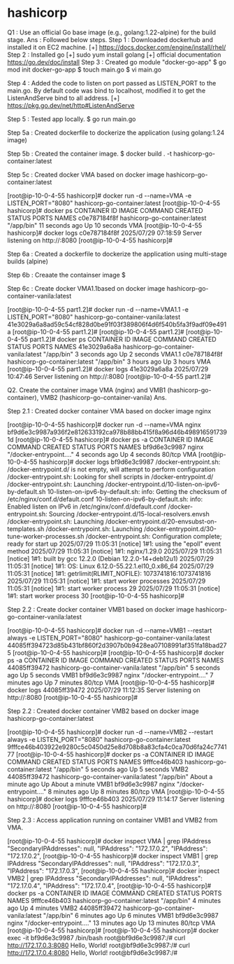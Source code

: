 # hashicorp
Q1 : Use an official Go base image (e.g., golang:1.22-alpine) for the build stage.
Ans : Followed below steps. 
Step 1 : Downloaded dockerhub and installed it on EC2 machine. 
  [+] https://docs.docker.com/engine/install/rhel/
Step 2 : Installed go 
  [+] sudo yum install golang
  [+] official documentation https://go.dev/doc/install
Step 3 : Created go module "docker-go-app"
  $ go mod init docker-go-app 
  $ touch main.go
  $ vi main.go 

Step 4 : Added the code to listen on port passed as LISTEN_PORT to the main.go. By default code was bind to localhost, modified it to get the ListenAndServe bind to all address.
  [+] https://pkg.go.dev/net/http#ListenAndServe 

Step 5 : Tested app locally. 
  $ go run main.go         

Step 5a : Created dockerfile to dockerize the application (using golang:1.24 image)
         
Step 5b : Created the container image.
  $ docker build . -t hashicorp-go-container:latest 

Step 5c : Created docker VMA based on docker image hashicorp-go-container:latest

  [root@ip-10-0-4-55 hashicorp]# docker run -d --name=VMA  -e LISTEN_PORT="8080" hashicorp-go-container:latest
  [root@ip-10-0-4-55 hashicorp]# docker ps
  CONTAINER ID   IMAGE                           COMMAND      CREATED          STATUS          PORTS     NAMES
  c0e787184f8f   hashicorp-go-container:latest   "/app/bin"   11 seconds ago   Up 10 seconds             VMA
  [root@ip-10-0-4-55 hashicorp]# docker logs c0e787184f8f
  2025/07/29 07:18:59 Server listening on http://:8080
  [root@ip-10-0-4-55 hashicorp]#

Step 6a : Created a dockerfile to dockerize the application using multi-stage builds (alpine)

Step 6b : Creaate the containser image
  $

Step 6c : Create docker VMA1.1based on docker image hashicorp-go-container-vanila:latest

  [root@ip-10-0-4-55 part1.2]# docker run -d --name=VMA1.1  -e LISTEN_PORT="8080" hashicorp-go-container-vanila:latest
  41e3029a6a8ad59c54cf828d0be91f03f389806f4d6f540b5fa3f9adf09e491a
  [root@ip-10-0-4-55 part1.2]#
  [root@ip-10-0-4-55 part1.2]#
  [root@ip-10-0-4-55 part1.2]# docker ps
  CONTAINER ID   IMAGE                                  COMMAND      CREATED         STATUS         PORTS     NAMES
  41e3029a6a8a   hashicorp-go-container-vanila:latest   "/app/bin"   3 seconds ago   Up 2 seconds             VMA1.1
  c0e787184f8f   hashicorp-go-container:latest          "/app/bin"   3 hours ago     Up 3 hours               VMA
  [root@ip-10-0-4-55 part1.2]# docker logs 41e3029a6a8a
  2025/07/29 10:47:46 Server listening on http://:8080
  [root@ip-10-0-4-55 part1.2]#

Q2. Create the container image VMA (nginx) and VMB1 (hashicorp-go-container), VMB2 (hashicorp-go-container-vanila)
Ans. 

Step 2.1 : Created docker container VMA based on docker image nginx

  [root@ip-10-0-4-55 hashicorp]# docker run -d --name=VMA nginx
  bf9d6e3c9987a936f2e812633192ca978b88bb415f8a96d46b4989165917391d
  [root@ip-10-0-4-55 hashicorp]# docker ps -a
  CONTAINER ID   IMAGE     COMMAND                  CREATED         STATUS         PORTS     NAMES
  bf9d6e3c9987   nginx     "/docker-entrypoint.…"   4 seconds ago   Up 4 seconds   80/tcp    VMA
  [root@ip-10-0-4-55 hashicorp]# docker logs bf9d6e3c9987
  /docker-entrypoint.sh: /docker-entrypoint.d/ is not empty, will attempt to perform configuration
  /docker-entrypoint.sh: Looking for shell scripts in /docker-entrypoint.d/
  /docker-entrypoint.sh: Launching /docker-entrypoint.d/10-listen-on-ipv6-by-default.sh
  10-listen-on-ipv6-by-default.sh: info: Getting the checksum of /etc/nginx/conf.d/default.conf
  10-listen-on-ipv6-by-default.sh: info: Enabled listen on IPv6 in /etc/nginx/conf.d/default.conf
  /docker-entrypoint.sh: Sourcing /docker-entrypoint.d/15-local-resolvers.envsh
  /docker-entrypoint.sh: Launching /docker-entrypoint.d/20-envsubst-on-templates.sh
  /docker-entrypoint.sh: Launching /docker-entrypoint.d/30-tune-worker-processes.sh
  /docker-entrypoint.sh: Configuration complete; ready for start up
  2025/07/29 11:05:31 [notice] 1#1: using the "epoll" event method
  2025/07/29 11:05:31 [notice] 1#1: nginx/1.29.0
  2025/07/29 11:05:31 [notice] 1#1: built by gcc 12.2.0 (Debian 12.2.0-14+deb12u1)
  2025/07/29 11:05:31 [notice] 1#1: OS: Linux 6.12.0-55.22.1.el10_0.x86_64
  2025/07/29 11:05:31 [notice] 1#1: getrlimit(RLIMIT_NOFILE): 1073741816:1073741816
  2025/07/29 11:05:31 [notice] 1#1: start worker processes
  2025/07/29 11:05:31 [notice] 1#1: start worker process 29
  2025/07/29 11:05:31 [notice] 1#1: start worker process 30
  [root@ip-10-0-4-55 hashicorp]#

Step 2.2 : Create docker container VMB1 based on docker image hashicorp-go-container-vanila:latest


  [root@ip-10-0-4-55 hashicorp]# docker run -d --name=VMB1 --restart always  -e LISTEN_PORT="8080" hashicorp-go-container-vanila:latest
  44085ff394723d85b431bf860f2d3907b0b9428ea07108991af351fa18bad275
  [root@ip-10-0-4-55 hashicorp]#
  [root@ip-10-0-4-55 hashicorp]# docker ps -a
  CONTAINER ID   IMAGE                                  COMMAND                  CREATED         STATUS         PORTS     NAMES
  44085ff39472   hashicorp-go-container-vanila:latest   "/app/bin"               5 seconds ago   Up 5 seconds             VMB1
  bf9d6e3c9987   nginx                                  "/docker-entrypoint.…"   7 minutes ago   Up 7 minutes   80/tcp    VMA
  [root@ip-10-0-4-55 hashicorp]# docker logs 44085ff39472
  2025/07/29 11:12:35 Server listening on http://:8080
  [root@ip-10-0-4-55 hashicorp]#

Step 2.2 : Created docker container VMB2 based on docker image hashicorp-go-container:latest

  [root@ip-10-0-4-55 hashicorp]# docker run -d --name=VMB2 --restart always  -e LISTEN_PORT="8080"  hashicorp-go-container:latest
  9fffce46b403922e9280c5c0450d25e8d708b8a83cfa4c0ca70d6fa24c774177
  [root@ip-10-0-4-55 hashicorp]# docker ps -a
  CONTAINER ID   IMAGE                                  COMMAND                  CREATED              STATUS              PORTS     NAMES
  9fffce46b403   hashicorp-go-container:latest          "/app/bin"               5 seconds ago        Up 5 seconds                  VMB2
  44085ff39472   hashicorp-go-container-vanila:latest   "/app/bin"               About a minute ago   Up About a minute             VMB1
  bf9d6e3c9987   nginx                                  "/docker-entrypoint.…"   8 minutes ago        Up 8 minutes        80/tcp    VMA
  [root@ip-10-0-4-55 hashicorp]# docker logs 9fffce46b403
  2025/07/29 11:14:17 Server listening on http://:8080
  [root@ip-10-0-4-55 hashicorp]#

Step 2.3 : Access application running on container VMB1 and VMB2 from VMA.


  [root@ip-10-0-4-55 hashicorp]# docker inspect VMA | grep IPAddress
              "SecondaryIPAddresses": null,
              "IPAddress": "172.17.0.2",
                      "IPAddress": "172.17.0.2",
  [root@ip-10-0-4-55 hashicorp]# docker inspect VMB1 | grep IPAddress
              "SecondaryIPAddresses": null,
              "IPAddress": "172.17.0.3",
                      "IPAddress": "172.17.0.3",
  [root@ip-10-0-4-55 hashicorp]# docker inspect VMB2 | grep IPAddress
              "SecondaryIPAddresses": null,
              "IPAddress": "172.17.0.4",
                      "IPAddress": "172.17.0.4",
  [root@ip-10-0-4-55 hashicorp]# docker ps -a
  CONTAINER ID   IMAGE                                  COMMAND                  CREATED          STATUS          PORTS     NAMES
  9fffce46b403   hashicorp-go-container:latest          "/app/bin"               4 minutes ago    Up 4 minutes              VMB2
  44085ff39472   hashicorp-go-container-vanila:latest   "/app/bin"               6 minutes ago    Up 6 minutes              VMB1
  bf9d6e3c9987   nginx                                  "/docker-entrypoint.…"   13 minutes ago   Up 13 minutes   80/tcp    VMA
  [root@ip-10-0-4-55 hashicorp]#
  [root@ip-10-0-4-55 hashicorp]# docker exec -it bf9d6e3c9987 /bin/bash
  root@bf9d6e3c9987:/# curl http://172.17.0.3:8080
  Hello, World!
  root@bf9d6e3c9987:/# curl http://172.17.0.4:8080
  Hello, World!
  root@bf9d6e3c9987:/#

